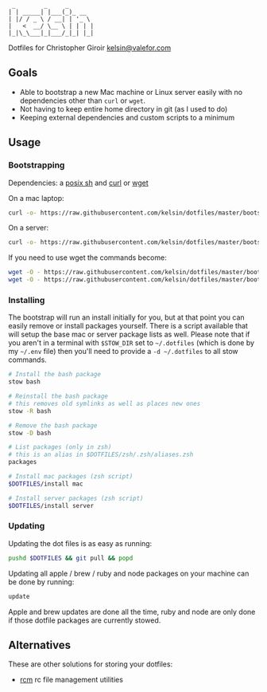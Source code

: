 ```
 _        _     _       
| | _____| |___(_)_ __  
| |/ / _ \ / __| | '_ \ 
|   <  __/ \__ \ | | | |
|_|\_\___|_|___/_|_| |_|
```

Dotfiles for Christopher Giroir <kelsin@valefor.com>

## Goals

* Able to bootstrap a new Mac machine or Linux server easily with no
  dependencies other than `curl` or `wget`.
* Not having to keep entire home directory in git (as I used to do)
* Keeping external dependencies and custom scripts to a minimum

## Usage

### Bootstrapping

Dependencies: a [posix
sh](http://pubs.opengroup.org/onlinepubs/009695399/utilities/sh.html) and
[curl](https://curl.haxx.se/) or [wget](https://www.gnu.org/software/wget/)

On a mac laptop:

```sh
curl -o- https://raw.githubusercontent.com/kelsin/dotfiles/master/bootstrap | sh mac
```

On a server:
```sh
curl -o- https://raw.githubusercontent.com/kelsin/dotfiles/master/bootstrap | sh server
```

If you need to use wget the commands become:

```sh
wget -O - https://raw.githubusercontent.com/kelsin/dotfiles/master/bootstrap | sh mac
wget -O - https://raw.githubusercontent.com/kelsin/dotfiles/master/bootstrap | sh server
```

### Installing

The bootstrap will run an install initially for you, but at that point you can
easily remove or install packages yourself. There is a script available that
will setup the base mac or server package lists as well. Please note that if you
aren't in a terminal with `$STOW_DIR` set to `~/.dotfiles` (which is done by my
`~/.env` file) then you'll need to provide a `-d ~/.dotfiles` to all stow
commands.

```sh
# Install the bash package
stow bash

# Reinstall the bash package
# this removes old symlinks as well as places new ones
stow -R bash

# Remove the bash package
stow -D bash

# List packages (only in zsh)
# this is an alias in $DOTFILES/zsh/.zsh/aliases.zsh
packages

# Install mac packages (zsh script)
$DOTFILES/install mac

# Install server packages (zsh script)
$DOTFILES/install server
```

### Updating

Updating the dot files is as easy as running:

```sh
pushd $DOTFILES && git pull && popd
```

Updating all apple / brew / ruby and node packages on your machine can be done
by running:

```sh
update
```

Apple and brew updates are done all the time, ruby and node are only done if
those dotfile packages are currently stowed.

## Alternatives

These are other solutions for storing your dotfiles:

* [rcm](https://github.com/thoughtbot/rcm) rc file management utilities


